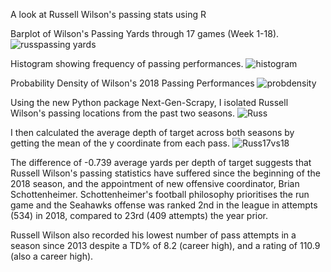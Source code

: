 A look at Russell Wilson's passing stats using R

Barplot of Wilson's Passing Yards through 17 games (Week 1-18).
![russpassing yards](https://user-images.githubusercontent.com/29874915/52073265-06ff9c00-257f-11e9-989e-27af089181dd.png)

Histogram showing frequency of passing performances. 
![histogram](https://user-images.githubusercontent.com/29874915/52073774-47abe500-2580-11e9-9b8f-c4ff8b83cda6.png)

Probability Density of Wilson's 2018 Passing Performances
![probdensity](https://user-images.githubusercontent.com/29874915/52074862-c30e9600-2582-11e9-8db8-94a9c4b85574.png)

Using the new Python package Next-Gen-Scrapy, I isolated Russell Wilson's passing locations from the past two seasons.
![Russ](https://user-images.githubusercontent.com/29874915/54282600-44027980-4594-11e9-97f7-98781b5a9d74.PNG)

I then calculated the average depth of target across both seasons by getting the mean of the y coordinate from each pass.
![Russ17vs18](https://user-images.githubusercontent.com/29874915/54477983-37388c80-4805-11e9-9f7d-1e96a0654c93.PNG)

The difference of -0.739 average yards per depth of target suggests that Russell Wilson's passing statistics have suffered since the beginning of the 2018 season, and the appointment of new offensive coordinator, Brian Schottenheimer. Schottenheimer's football philosophy prioritises the run game and the Seahawks offense was ranked 2nd in the league in attempts (534) in 2018, compared to 23rd (409 attempts) the year prior.

Russell Wilson also recorded his lowest number of pass attempts in a season since 2013 despite a TD% of 8.2 (career high), and a rating of 110.9 (also a career high).  
